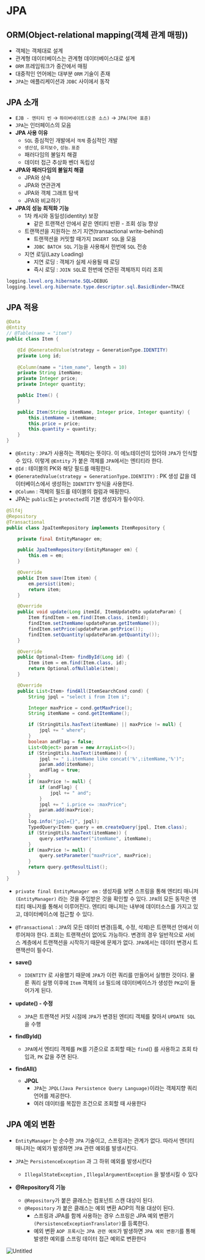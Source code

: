 # JPA

## ORM(Object-relational mapping(객체 관계 매핑))

- 객체는 객체대로 설계
- 관계형 데이터베이스는 관계형 데이터베이스대로 설계
- `ORM` 프레임워크가 중간에서 매핑
- 대중적인 언어에는 대부분 `ORM` 기술이 존재
- `JPA`는 애플리케이션과 `JDBC` 사이에서 동작

## JPA 소개

- `EJB - 엔티티 빈` → `하이버네이트(오픈 소스)` → `JPA(자바 표준)`
- `JPA`는 인터페이스의 모음
- **JPA 사용 이유**
    - `SQL` 중심적인 개발에서 `객체` 중심적인 개발
    - `생산성`, `유지보수`, `성능`. `표준`
    - 패러다임의 불일치 해결
    - 데이터 접근 추상화 벤더 독립성
- **JPA와 패러다임의 불일치 해결**
    - JPA와 상속
    - JPA와 연관관계
    - JPA와 객체 그래프 탐색
    - JPA와 비교하기
- **JPA의 성능 최적화 기능**
    - 1차 캐시와 동일성(identity) 보장
        - 같은 트랜잭션 안에서 같은 엔티티 반환 - 조회 성능 향상
    - 트랜잭션을 지원하는 쓰기 지연(transactional write-behind)
        - 트랜잭션을 커밋할 때가지 `INSERT SQL`을 모음
        - `JDBC BATCH SQL` 기능을 사용해서 한번에 `SQL` 전송
    - 지연 로딩(Lazy Loading)
        - 지연 로딩 : 객체가 실제 사용될 때 로딩
        - 즉시 로딩 : `JOIN SQL`로 한번에 연관된 객체까지 미리 조회

```java
logging.level.org.hibernate.SQL=DEBUG
logging.level.org.hibernate.type.descriptor.sql.BasicBinder=TRACE
```

## JPA 적용

```java
@Data
@Entity
// @Table(name = "item")
public class Item {

    @Id @GeneratedValue(strategy = GenerationType.IDENTITY)
    private Long id;
    
    @Column(name = "item_name", length = 10)
    private String itemName;
    private Integer price;
    private Integer quantity;

    public Item() {
    }

    public Item(String itemName, Integer price, Integer quantity) {
        this.itemName = itemName;
        this.price = price;
        this.quantity = quantity;
    }
}
```

- `@Entity` : `JPA`가 사용하는 객체라는 뜻이다. 이 에노테이션이 있어야 `JPA`가 인식할 수 있다. 이렇게 `@Entity` 가 붙은 객체를 `JPA`에서는 엔티티라 한다.
- `@Id` : 테이블의 PK와 해당 필드를 매핑한다.
- `@GeneratedValue(strategy = GenerationType.IDENTITY)` : PK 생성 값을 데이터베이스에서 생성하는 `IDENTITY` 방식을 사용한다.
- `@Column` : 객체의 필드를 테이블의 컬럼과 매핑한다.
- JPA는 `public`또는 `protected`의 기본 생성자가 필수이다.

```java
@Slf4j
@Repository
@Transactional
public class JpaItemRepository implements ItemRepository {

    private final EntityManager em;

    public JpaItemRepository(EntityManager em) {
        this.em = em;
    }

    @Override
    public Item save(Item item) {
        em.persist(item);
        return item;
    }

    @Override
    public void update(Long itemId, ItemUpdateDto updateParam) {
        Item findItem = em.find(Item.class, itemId);
        findItem.setItemName(updateParam.getItemName());
        findItem.setPrice(updateParam.getPrice());
        findItem.setQuantity(updateParam.getQuantity());
    }

    @Override
    public Optional<Item> findById(Long id) {
        Item item = em.find(Item.class, id);
        return Optional.ofNullable(item);
    }

    @Override
    public List<Item> findAll(ItemSearchCond cond) {
        String jpql = "select i from Item i";

        Integer maxPrice = cond.getMaxPrice();
        String itemName = cond.getItemName();

        if (StringUtils.hasText(itemName) || maxPrice != null) {
            jpql += " where";
        }
        boolean andFlag = false;
        List<Object> param = new ArrayList<>();
        if (StringUtils.hasText(itemName)) {
            jpql += " i.itemName like concat('%',:itemName,'%')";
            param.add(itemName);
            andFlag = true;
        }
        if (maxPrice != null) {
            if (andFlag) {
                jpql += " and";
            }
            jpql += " i.price <= :maxPrice";
            param.add(maxPrice);
        }
        log.info("jpql={}", jpql);
        TypedQuery<Item> query = em.createQuery(jpql, Item.class);
        if (StringUtils.hasText(itemName)) {
            query.setParameter("itemName", itemName);
        }
        if (maxPrice != null) {
            query.setParameter("maxPrice", maxPrice);
        }
        return query.getResultList();
    }
}
```

- `private final EntityManager em` : 생성자를 보면 스프링을 통해 엔티티 매니저 `(EntityManager)` 라는 것을 주입받은 것을 확인할 수 있다. `JPA`의 모든 동작은 엔티티 매니저를 통해서 이루어진다. 엔티티 매니저는 내부에 데이터소스를 가지고 있고, 데이터베이스에 접근할 수 있다.
- `@Transactional` : `JPA`의 모든 데이터 변경(등록, 수정, 삭제)은 트랜잭션 안에서 이루어져야 한다. 조회는 트랜잭션이 없어도 가능하다. 변경의 경우 일반적으로 서비스 계층에서 트랜잭션을 시작하기 때문에 문제가 없다.  `JPA`에서는 데이터 변경시 트랜잭션이 필수다.

- **save()**
    - `IDENTITY` 로 사용했기 때문에 `JPA`가 이런 쿼리를 만들어서 실행한 것이다. 물론 쿼리 실행 이후에 `Item` 객체의 `id` 필드에 데이터베이스가 생성한 `PK값`이 들어가게 된다.
- **update() - 수정**
    - `JPA`은 트랜잭션 커밋 시점에 `JPA`가 변경된 엔티티 객체를 찾아서 `UPDATE SQL`을 수행
- **findById()**
    - `JPA`에서 엔티티 객체를 `PK`를 기준으로 조회할 때는 `find`() 를 사용하고 조회 타입과, `PK` 값을 주면 된다.
- **findAll()**
    - **JPQL**
        - `JPA`는 `JPQL(Java Persistence Query Language)`이라는 객체지향 쿼리 언어를 제공한다.
        - 여러 데이터를 복잡한 조건으로 조회할 때 사용한다
        

## JPA 예외 변환

- `EntityManager` 는 순수한 `JPA` 기술이고, 스프링과는 관계가 없다. 따라서 엔티티 매니저는 예외가 발생하면 `JPA` 관련 예외를 발생시킨다.
- `JPA`는 `PersistenceException` 과 그 하위 예외를 발생시킨다
    - `IllegalStateException` , `IllegalArgumentException` 을 발생시킬 수 있다

- **@Repository의 기능**
    - `@Repository`가 붙은 클래스는 컴포넌트 스캔 대상이 된다.
    - `@Repository` 가 붙은 클래스는 예외 변환 AOP의 적용 대상이 된다.
        - 스프링과 JPA를 함께 사용하는 경우 스프링은 JPA 예외 변환기 `(PersistenceExceptionTranslator)`를 등록한다.
        - 예외 변환 `AOP 프록시`는 `JPA 관련 예외`가 발생하면 `JPA 예외 변환기`를 통해 발생한 예외를 스프링 데이터 접근 예외로 변환한다

![Untitled](JPA%20d5284f4528b04cd2adaa1d8f985b2f18/Untitled.png)